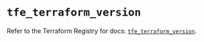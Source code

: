 # `tfe_terraform_version`

Refer to the Terraform Registry for docs: [`tfe_terraform_version`](https://registry.terraform.io/providers/hashicorp/tfe/0.57.0/docs/resources/terraform_version).
